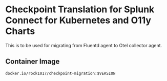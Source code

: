 # Checkpoint Translation for Splunk Connect for Kubernetes and O11y Charts
This is to be used for migrating from Fluentd agent to Otel collector agent. 

## Container Image
`docker.io/rock1017/checkpoint-migration:$VERSION`